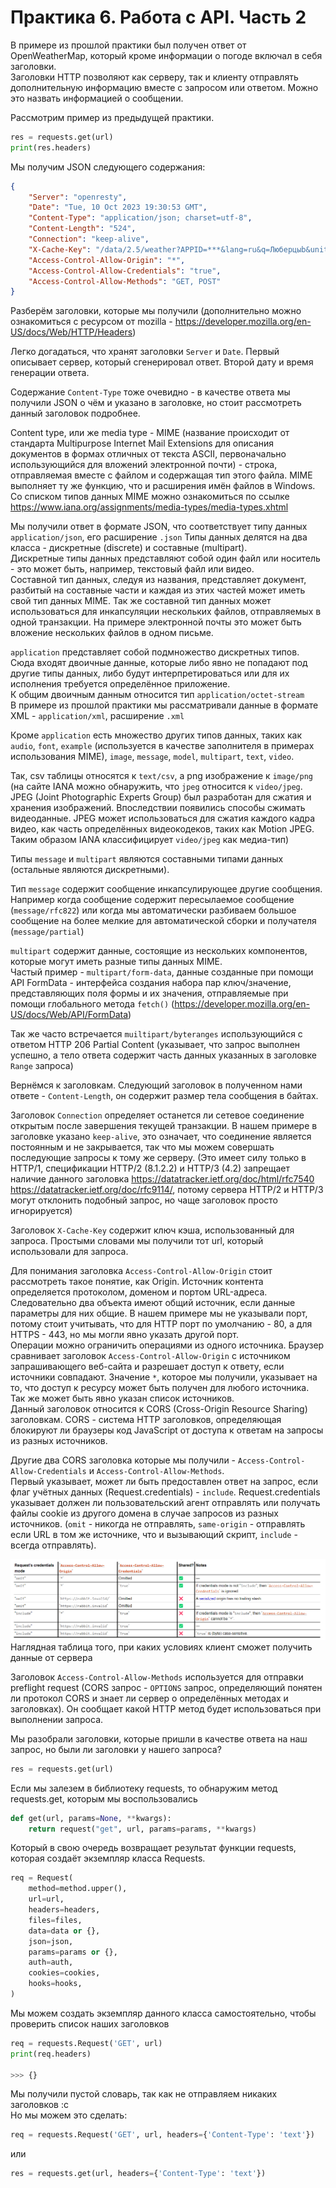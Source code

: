 # Практика 6. Работа с API. Часть 2

В примере из прошлой практики был получен ответ от OpenWeatherMap, который кроме информации о погоде включал в себя заголовки.  
Заголовки HTTP позволяют как серверу, так и клиенту отправлять дополнительную информацию вместе с запросом или ответом. Можно это назвать информацией о сообщении.  

Рассмотрим пример из предыдущей практики.

```python
res = requests.get(url)
print(res.headers)
```

Мы получим JSON следующего содержания:

```json
{
    "Server": "openresty", 
    "Date": "Tue, 10 Oct 2023 19:30:53 GMT", 
    "Content-Type": "application/json; charset=utf-8", 
    "Content-Length": "524", 
    "Connection": "keep-alive", 
    "X-Cache-Key": "/data/2.5/weather?APPID=***&lang=ru&q=Люберцыb&units=metric", 
    "Access-Control-Allow-Origin": "*", 
    "Access-Control-Allow-Credentials": "true", 
    "Access-Control-Allow-Methods": "GET, POST"
}
```

Разберём заголовки, которые мы получили (дополнительно можно ознакомиться с ресурсом от mozilla - <https://developer.mozilla.org/en-US/docs/Web/HTTP/Headers>)  

Легко догадаться, что хранят заголовки `Server` и `Date`. Первый описывает сервер, который сгенерировал ответ. Второй дату и время генерации ответа.  

Содержание `Content-Type` тоже очевидно - в качестве ответа мы получили JSON о чём и указано в заголовке, но стоит рассмотреть данный заголовок подробнее.  

Content type, или же media type - MIME (название происходит от стандарта Multipurpose Internet Mail Extensions для описания документов в формах отличных от текста ASCII, первоначально использующийся для вложений электронной почти) - строка, отправляемая вместе с файлом и содержащая тип этого файла. MIME выполняет ту же функцию, что и расширения имён файлов в Windows.
Со списком типов данных MIME можно ознакомиться по ссылке <https://www.iana.org/assignments/media-types/media-types.xhtml>

Мы получили ответ в формате JSON, что соответствует типу данных `application/json`, его расширение `.json`
Типы данных делятся на два класса - дискретные (discrete) и составные (multipart).  
Дискретные типы данных представляют собой один файл или носитель - это может быть, например, текстовый файл или видео.  
Составной тип данных, следуя из названия, представляет документ, разбитый на составные части и каждая из этих частей может иметь свой тип данных MIME. Так же составной тип данных может использоваться для инкапсуляции нескольких файлов, отправляемых в одной транзакции. На примере электронной почты это может быть вложение нескольких файлов в одном письме.  

`application` представляет собой подмножество дискретных типов. Сюда входят двоичные данные, которые либо явно не попадают под другие типы данных, либо будут интерпретироваться или для их исполнения требуется определённое приложение.  
К общим двоичным данным относится тип `application/octet-stream`  
В примере из прошлой практики мы рассматривали данные в формате XML - `application/xml`, расширение `.xml`  

Кроме `application` есть множество других типов данных, таких как `audio`, `font`, `example` (используется в качестве заполнителя в примерах использования MIME), `image`, `message`, `model`, `multipart`, `text`, `video`.  

Так, csv таблицы относятся к `text/csv`, а png изображение к `image/png` (на сайте IANA можно обнаружить, что `jpeg` относится к `video/jpeg`. JPEG (Joint Photographic Experts Group) был разработан для сжатия и хранения изображений. Впоследствии появились способы сжимать видеоданные. JPEG может использоваться для сжатия каждого кадра видео, как часть определённых видеокодеков, таких как Motion JPEG. Таким образом IANA классифицирует `video/jpeg` как медиа-тип)  

Типы `message` и `multipart` являются составными типами данных (остальные являются дискретными).  

Тип `message` содержит сообщение инкапсулирующее другие сообщения. Например когда сообщение содержит пересылаемое сообщение (`message/rfc822`) или когда мы автоматически разбиваем большое сообщение на более мелкие для автоматической сборки и получателя (`message/partial`)  

`multipart` содержит данные, состоящие из нескольких компонентов, которые могут иметь разные типы данных MIME.  
Частый пример - `multipart/form-data`, данные созданные при помощи API FormData - интерфейса создания набора пар ключ/значение, представляющих поля формы и их значения, отправляемые при помощи глобального метода `fetch()` (<https://developer.mozilla.org/en-US/docs/Web/API/FormData>)

Так же часто встречается `muiltipart/byteranges` использующийся с ответом HTTP 206 Partial Content (указывает, что запрос выполнен успешно, а тело ответа содержит часть данных указанных в заголовке `Range` запроса)

Вернёмся к заголовкам. Следующий заголовок в полученном нами ответе - `Content-Length`, он содержит размер тела сообщения в байтах.  

Заголовок `Connection` определяет останется ли сетевое соединение открытым после завершения текущей транзакции. В нашем примере в заголовке указано `keep-alive`, это означает, что соединение является постоянным и не закрывается, так что мы можем совершать последующие запросы к тому же серверу. (Это имеет силу только в HTTP/1, спецификации HTTP/2 (8.1.2.2) и HTTP/3 (4.2) запрещает наличие данного заголовка <https://datatracker.ietf.org/doc/html/rfc7540> <https://datatracker.ietf.org/doc/rfc9114/>, потому сервера HTTP/2 и HTTP/3 могут отклонить подобный запрос, но чаще заголовок просто игнорируется)  

Заголовок `X-Cache-Key` содержит ключ кэша, использованный для запроса. Простыми словами мы получили тот url, который использовали для запроса.

Для понимания заголовка `Access-Control-Allow-Origin` стоит рассмотреть такое понятие, как Origin. Источник контента определяется протоколом, доменом и портом URL-адреса. Следовательно два объекта имеют общий источник, если данные параметры для них общие. В нашем примере мы не указывали порт, потому стоит учитывать, что для HTTP порт по умолчанию - 80, а для HTTPS - 443, но мы могли явно указать другой порт.  
Операции можно ограничить операциями из одного источника. Браузер сравнивает заголовок `Access-Control-Allow-Origin` с источником запрашивающего веб-сайта и разрешает доступ к ответу, если источники совпадают.
Значение `*`, которое мы получили, указывает на то, что доступ к ресурсу может быть получен для любого источника. Так же может быть явно указан список источников.  
Данный заголовок относится к CORS (Cross-Origin Resource Sharing) заголовкам. CORS - система HTTP заголовков, определяющая блокируют ли браузеры код JavaScript от доступа к ответам на запросы из разных источников.  

Другие два CORS заголовка которые мы получили - `Access-Control-Allow-Credentials` и `Access-Control-Allow-Methods`.  
Первый указывает, может ли быть предоставлен ответ на запрос, если флаг учётных данных (Request.credentials) - `include`. Request.credentials указывает должен ли пользовательский агент отправлять или получать файлы cookie из другого домена в случае запросов из разных источников. (`omit` - никогда не отправлять, `same-origin` - отправлять если URL в том же источнике, что и вызывающий скрипт, `include` - всегда отправлять).  

![pract6-1](./images/pract6-1.png)
Наглядная таблица того, при каких условиях клиент сможет получить данные от сервера

Заголовок `Access-Control-Allow-Methods` используется для отправки preflight request (CORS запрос - `OPTIONS` запрос, определяющий понятен ли протокол CORS и знает ли сервер о определённых методах и заголовках). Он сообщает какой HTTP метод будет использоваться при выполнении запроса.  

Мы разобрали заголовки, которые пришли в качестве ответа на наш запрос, но были ли заголовки у нашего запроса?

```python
res = requests.get(url)
```

Если мы залезем в библиотеку requests, то обнаружим метод requests.get, которым мы воспользовались

```python
def get(url, params=None, **kwargs):
    return request("get", url, params=params, **kwargs)
```

Который в свою очередь возвращает результат функции requests, которая создаёт экземпляр класса Requests.

```python
req = Request(
    method=method.upper(),
    url=url,
    headers=headers,
    files=files,
    data=data or {},
    json=json,
    params=params or {},
    auth=auth,
    cookies=cookies,
    hooks=hooks,
)
```

Мы можем создать экземпляр данного класса самостоятельно, чтобы проверить список наших заголовков

```python
req = requests.Request('GET', url)
print(req.headers)

>>> {}
```

Мы получили пустой словарь, так как не отправляем никаких заголовков :с  
Но мы можем это сделать:

```python
req = requests.Request('GET', url, headers={'Content-Type': 'text'})
```

или

```python
res = requests.get(url, headers={'Content-Type': 'text'})
```

